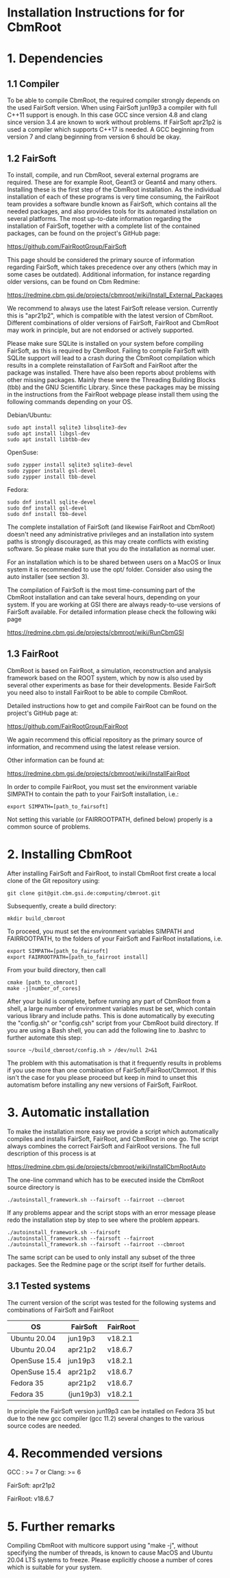 Installation Instructions for for CbmRoot
=========================================

# 1. Dependencies

## 1.1 Compiler

To be able to compile CbmRoot, the required compiler strongly depends on the used
FairSoft version.
When using FairSoft jun19p3 a compiler with full C++11 support is enough.
In this case GCC since version 4.8 and clang since version 3.4 are known to work
without problems.
If FairSoft apr21p2 is used a compiler which supports C++17 is needed. A GCC
beginning from version 7 and clang beginning from version 6 should be okay.


## 1.2 FairSoft

To install, compile, and run CbmRoot, several external programs are required.
These are for example Root, Geant3 or Geant4 and many others. Installing these
is the first step of the CbmRoot installation. As the individual installation of
each of these programs is very time consuming, the FairRoot team provides a
software bundle known as FairSoft, which contains all the needed packages, and also
provides tools for its automated installation on several platforms. The most up-to-date
information regarding the installation of FairSoft, together with a complete list of
the contained packages, can be found on the project's GitHub page:

  https://github.com/FairRootGroup/FairSoft

This page should be considered the primary source of information regarding FairSoft,
which takes precedence over any others (which may in some cases be outdated).
Additional information, for instance regarding older versions, can be found on
Cbm Redmine:

  https://redmine.cbm.gsi.de/projects/cbmroot/wiki/Install_External_Packages

We recommend to always use the latest FairSoft release version. Currently this is
"apr21p2", which is compatible with the latest version of CbmRoot. Different
combinations of older versions of FairSoft, FairRoot and CbmRoot may work in
principle, but are not endorsed or actively supported.

Please make sure SQLite is installed on your system before compiling
FairSoft, as this is required by CbmRoot. Failing to compile FairSoft
with SQLite support will lead to a crash during the CbmRoot compilation
which results in a complete reinstallation of FairSoft and FairRoot after
the package was installed.
There have also been reports about problems with other missing packages.
Mainly these were the Threading Building Blocks (tbb) and the GNU Scientific
Library.
Since these packages may be missing in the instructions from the FairRoot
webpage please install them using the following commands depending on your
OS.

Debian/Ubuntu:

    sudo apt install sqlite3 libsqlite3-dev
    sudo apt install libgsl-dev
    sudo apt install libtbb-dev

OpenSuse:

    sudo zypper install sqlite3 sqlite3-devel
    sudo zypper install gsl-devel
    sudo zypper install tbb-devel

Fedora:

    sudo dnf install sqlite-devel
    sudo dnf install gsl-devel
    sudo dnf install tbb-devel

The complete installation of FairSoft (and likewise FairRoot and CbmRoot) doesn't
need any administrative privileges and an installation into system paths is strongly
discouraged, as this may create conflicts with existing software.
So please make sure that you do the installation as normal user.

For an installation which is to be shared between users on a MacOS or linux system
it is recommended to use the opt/ folder.
Consider also using the auto installer (see section 3).

The compilation of FairSoft is the most time-consuming part of the CbmRoot installation
and can take several hours, depending on your system. If you are working at GSI there are
always ready-to-use versions of FairSoft available. For detailed information please check
the following wiki page

  https://redmine.cbm.gsi.de/projects/cbmroot/wiki/RunCbmGSI

## 1.3 FairRoot

CbmRoot is based on FairRoot, a simulation, reconstruction and analysis
framework based on the ROOT system, which by now is also used by several other experiments
as base for their developments. Beside FairSoft you need also to install FairRoot to be able
to compile CbmRoot.

Detailed instructions how to get and compile FairRoot can be found on
the project's GitHub page at:

  https://github.com/FairRootGroup/FairRoot

We again recommend this official repository as the primary source of
information, and recommend using the latest release version.

Other information can be found at:

  https://redmine.cbm.gsi.de/projects/cbmroot/wiki/InstallFairRoot

In order to compile FairRoot, you must set the environment variable SIMPATH
to contain the path to your FairSoft installation, i.e.:

    export SIMPATH=[path_to_fairsoft]

Not setting this variable (or FAIRROOTPATH, defined below) properly is a common
source of problems.

# 2. Installing CbmRoot

After installing FairSoft and FairRoot, to install CbmRoot first
create a local clone of the Git repository using:

    git clone git@git.cbm.gsi.de:computing/cbmroot.git

Subsequently, create a build directory:

    mkdir build_cbmroot

To proceed, you must set the environment variables SIMPATH and FAIRROOTPATH,
to the folders of your FairSoft and FairRoot installations, i.e.

    export SIMPATH=[path_to_fairsoft]
    export FAIRROOTPATH=[path_to_fairroot install]

From your build directory, then call

    cmake [path_to_cbmroot]
    make -j[number_of_cores]

After your build is complete, before running any part of CbmRoot from a shell,
a large number of environment variables must be set, which contain various
library and include paths. This is done automatically by executing the "config.sh"
or "config.csh" script from your CbmRoot build directory. If you are using
a Bash shell, you can  add the following line to .bashrc to further automate
this step:

    source ~/build_cbmroot/config.sh > /dev/null 2>&1

The problem with this automatisation is that it frequently results in
problems if you use more than one combination of FairSoft/FairRoot/Cbmroot.
If this isn't the case for you please proceed but keep in mind to unset this
automatism before installing any new versions of FairSoft, FairRoot.

# 3. Automatic installation

To make the installation more easy we provide a script which automatically
compiles and installs FairSoft, FairRoot, and CbmRoot in one go. The script
always combines the correct FairSoft and FairRoot versions. The full description
of this process is at

  https://redmine.cbm.gsi.de/projects/cbmroot/wiki/InstallCbmRootAuto

The one-line command which has to be executed inside the CbmRoot source
directory is

    ./autoinstall_framework.sh --fairsoft --fairroot --cbmroot

If any problems appear and the script stops with an error message please
redo the installation step by step to see where the problem appears.

    ./autoinstall_framework.sh --fairsoft
    ./autoinstall_framework.sh --fairsoft --fairroot
    ./autoinstall_framework.sh --fairsoft --fairroot --cbmroot

The same script can be used to only install any subset of the three packages. See
the Redmine page or the script itself for further details.

## 3.1 Tested systems

The current version of the script was tested for the following systems and
combinations of FairSoft and FairRoot

| OS            | FairSoft   | FairRoot |
|---------------|------------|----------|
| Ubuntu 20.04  | jun19p3    | v18.2.1  |
| Ubuntu 20.04  | apr21p2    | v18.6.7  |
| OpenSuse 15.4 | jun19p3    | v18.2.1  |
| OpenSuse 15.4 | apr21p2    | v18.6.7  |
| Fedora 35     | apr21p2    | v18.6.7  |
| Fedora 35     | (jun19p3)  | v18.2.1  |

In principle the FairSoft version jun19p3 can be installed on Fedora 35 but
due to the new gcc compiler (gcc 11.2) several changes to the various source
codes are needed.

# 4. Recommended versions

GCC  : >= 7
  or
Clang: >= 6

FairSoft: apr21p2

FairRoot: v18.6.7

# 5. Further remarks

Compiling CbmRoot with multicore support using "make -j", without
specifying the number of threads, is known to cause MacOS and Ubuntu
20.04 LTS systems to freeze. Please explicitly choose a number of cores
which is suitable for your system.
